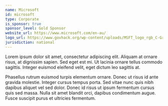 ```yaml
---
name: Microsoft
id: microsoft
type: Corporate
is_sponsor: true
sponsor_level: Gold Sponsor
website_url: https://www.microsoft.com/en-au/
logo_url: https://www.govhack.org/wp-content/uploads/MSFT_logo_rgb_C-Gray_D-300x110.png
jurisdiction: national
---
```


Lorem ipsum dolor sit amet, consectetur adipiscing elit. Aliquam at ornare risus, at dignissim sapien. Sed eget est mi. Ut lacinia ornare tellus commodo sagittis. Integer euismod eleifend velit, eget dictum leo sagittis at.

Phasellus rutrum euismod turpis elementum ornare. Donec ut risus id ante gravida molestie. Integer cursus tempus porta. Sed vitae nunc quis nibh dapibus aliquet vel sed dolor. Donec id risus ut ipsum fermentum cursus quis sed massa. Nulla sit amet blandit orci, dapibus condimentum augue. Fusce suscipit purus et ultricies fermentum.